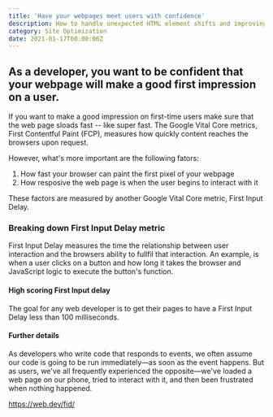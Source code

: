 ```yaml
---
title: 'Have your webpages meet users with confidence'
description: How to handle unexpected HTML element shifts and improving Google's Core Vital metric, Cumulative Layout Shift
category: Site Optimization
date: 2021-01-17T00:00:00Z
---
```


## As a developer, you want to be confident that your webpage will make a good first impression on a user. 

If you want to make a good impression on first-time users make sure that the web page sloads fast -- like super fast. The Google Vital Core metrics, First Contentful Paint (FCP), measures how quickly content reaches the browsers upon request.

However, what's more important are the following fators:

1. How fast your browser can paint the first pixel of your webpage
2. How resposive the web page is when the user begins to interact with it

These factors are measured by another Google Vital Core metric, First Input Delay. 

### Breaking down First Input Delay metric

First Input Delay measures the time the relationship between user interaction and the browsers ability to fullfil that interaction. An example, is when a user clicks on a button and how long it takes the browser and JavaScript logic to execute the button's function.

#### High scoring First Input delay

The goal for any web developer is to get their pages to have a First Input Delay less than 100 milliseconds.

#### Further details

<!-- Start transcribing -->
As developers who write code that responds to events, we often assume our code is going to be run immediately—as soon as the event happens. But as users, we've all frequently experienced the opposite—we've loaded a web page on our phone, tried to interact with it, and then been frustrated when nothing happened.
<!-- end transcribing -->

https://web.dev/fid/